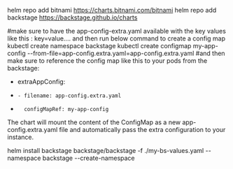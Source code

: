 helm repo add bitnami https://charts.bitnami.com/bitnami
helm repo add backstage https://backstage.github.io/charts


#make sure to have the app-config-extra.yaml available with the key values like this : key=value.... and then run below command to create a config map
kubectl create namespace backstage
kubectl create configmap my-app-config --from-file=app-config.extra.yaml=app-config.extra.yaml
#and then make sure to reference the config map like this to your pods from the 
backstage:
+   extraAppConfig:
+     - filename: app-config.extra.yaml
+       configMapRef: my-app-config
The chart will mount the content of the ConfigMap as a new app-config.extra.yaml file and automatically pass the extra configuration to your instance.



helm install backstage backstage/backstage -f ./my-bs-values.yaml --namespace backstage --create-namespace